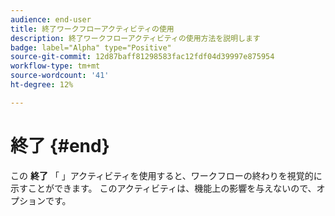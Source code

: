 ```yaml
---
audience: end-user
title: 終了ワークフローアクティビティの使用
description: 終了ワークフローアクティビティの使用方法を説明します
badge: label="Alpha" type="Positive"
source-git-commit: 12d87baff81298583fac12fdf04d39997e875954
workflow-type: tm+mt
source-wordcount: '41'
ht-degree: 12%

---
```



# 終了 {#end}

この **終了** 「 」アクティビティを使用すると、ワークフローの終わりを視覚的に示すことができます。 このアクティビティは、機能上の影響を与えないので、オプションです。
